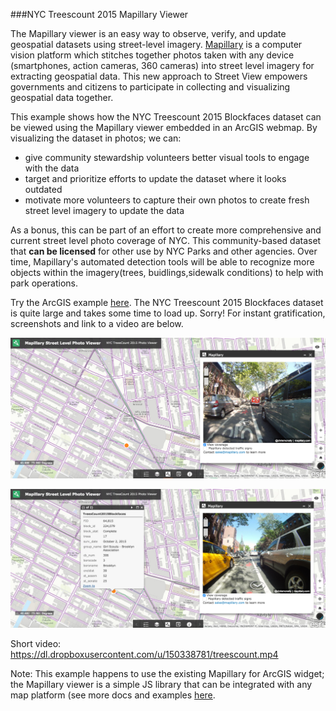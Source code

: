 ###NYC Treescount 2015 Mapillary Viewer

The Mapillary viewer is an easy way to observe, verify, and update geospatial datasets using street-level imagery. [Mapillary](http://www.mapillary.com) is a computer vision platform  which stitches together photos taken with any device (smartphones, action cameras, 360 cameras) into street level imagery for extracting geospatial data.  This new approach to Street View empowers governments and citizens to participate in collecting and visualizing geospatial data together.   

This example shows how the NYC Treescount 2015 Blockfaces dataset can be viewed using the Mapillary viewer embedded in an ArcGIS webmap.
By visualizing the dataset in photos; we can:
- give community stewardship volunteers better visual tools to engage with the data
- target and prioritize efforts to update the dataset where it looks outdated
- motivate more volunteers to capture their own photos to create fresh street level imagery to update the data

As a bonus, this can be part of an effort to create more comprehensive and current street level photo coverage of NYC. This community-based dataset that **can be licensed** for other use by NYC Parks and other agencies. Over time, Mapillary's automated detection tools will be able to recognize more objects within the imagery(trees, buidlings,sidewalk conditions) to help with park operations.  

Try the ArcGIS example [here](http://webappbuilder.mapillary.io/webappbuilder/apps/9/).  The NYC Treescount 2015 Blockfaces dataset is quite large and takes some time to load up. Sorry! For instant gratification, screenshots and link to a video are below.   

![treescount1](treescount1.png)

![treescount2](treescount2.png)

Short video: https://dl.dropboxusercontent.com/u/150338781/treescount.mp4

Note:  This example happens to use the existing Mapillary for ArcGIS widget; the Mapillary viewer is a simple JS library that can be integrated with any map platform (see more docs and examples [here](http://mapillary.github.io/mapillary-js/). 



